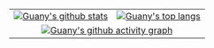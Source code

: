 <table>
  <tbody>
    <tr align="center">
      <td>
        <a href="https://github.com/tlyboy/github-readme-stats">
          <picture>
            <source
              media="(prefers-color-scheme: dark)"
              srcset="https://github-readme-stats.tlyboy.dev/api?username=tlyboy&title_color=3498db&text_color=ecf0f1&icon_color=3498db&bg_color=00000000&hide_border=true&show_icons=true&include_all_commits=true"
            />
            <img
              align="center"
              src="https://github-readme-stats.tlyboy.dev/api?username=tlyboy&title_color=3498db&text_color=121212&icon_color=3498db&bg_color=00000000&hide_border=true&show_icons=true&include_all_commits=true"
              alt="Guany's github stats"
            />
          </picture>
        </a>
      </td>
      <td>
        <a href="https://github.com/tlyboy/github-readme-stats">
          <picture>
            <source
              media="(prefers-color-scheme: dark)"
              srcset="https://github-readme-stats.tlyboy.dev/api/top-langs/?username=tlyboy&title_color=3498db&text_color=ecf0f1&icon_color=3498db&bg_color=00000000&hide_border=true&layout=compact"
            />
            <img
              align="center"
              src="https://github-readme-stats.tlyboy.dev/api/top-langs/?username=tlyboy&title_color=3498db&text_color=121212&icon_color=3498db&bg_color=00000000&hide_border=true&layout=compact"
              alt="Guany's top langs"
            />
          </picture>
        </a>
      </td>
    </tr>
    <tr></tr>
    <tr align="center">
      <td colspan="2">
        <a href="https://github.com/tlyboy/github-readme-activity-graph">
          <picture>
            <source
              media="(prefers-color-scheme: dark)"
              srcset="https://github-readme-activity-graph.tlyboy.dev/graph?username=tlyboy&bg_color=00000000&color=ecf0f1&line=3498db&point=ecf0f1&area=true&hide_border=true"
            />
            <img
              align="center"
              src="https://github-readme-activity-graph.tlyboy.dev/graph?username=tlyboy&bg_color=00000000&color=121212&line=3498db&point=121212&area=true&hide_border=true"
              alt="Guany's github activity graph"
            />
          </picture>
        </a>
      </td>
    </tr>
  </tbody>
</table>
